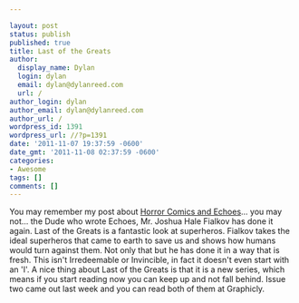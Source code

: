 ```yaml
---

layout: post
status: publish
published: true
title: Last of the Greats
author:
  display_name: Dylan
  login: dylan
  email: dylan@dylanreed.com
  url: /
author_login: dylan
author_email: dylan@dylanreed.com
author_url: /
wordpress_id: 1391
wordpress_url: //?p=1391
date: '2011-11-07 19:37:59 -0600'
date_gmt: '2011-11-08 02:37:59 -0600'
categories:
- Awesome
tags: []
comments: []
---
```


You may remember my post about [Horror Comics and Echoes][1]... you may not... the Dude who wrote Echoes, Mr. Joshua Hale Fialkov has done it again. Last of the Greats is a fantastic look at superheros. Fialkov takes the ideal superheros that came to earth to save us and shows how humans would turn against them. Not only that but he has done it in a way that is fresh. This isn't Irredeemable or Invincible, in fact it doesn't even start with an 'I'. A nice thing about Last of the Greats is that it is a new series, which means if you start reading now you can keep up and not fall behind. Issue two came out last week and you can read both of them at Graphicly.

   [1]: /2011/06/09/not-normally-a-fan-of-horror-comics-but/

  


 
